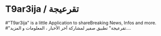 T9ar3ija / تقرعيجة
===================

#"T9ar3ija" is a little Application to shareBreaking News, Infos and more.
#"تقرعيجة" تطبيق صفير لمشاركة آخر الأخبار ، المعلومات و المزيد....

